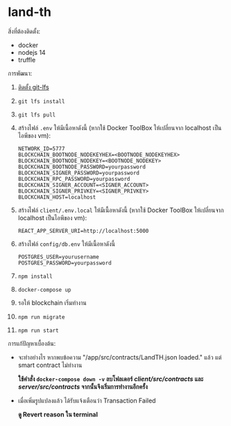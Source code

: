 # land-th

สิ่งที่ต้องติดตั้ง:
- docker
- nodejs 14
- truffle

การพัฒนา:
1. [ติดตั้ง git-lfs][1]
1. `git lfs install`
1. `git lfs pull`
1. สร้างไฟล์ `.env` ให้มีเนื้อหาดังนี้ (หากใช้ Docker ToolBox ให้เปลี่ยนจาก localhost เป็นไอพีของ vm):

    ```
    NETWORK_ID=5777
    BLOCKCHAIN_BOOTNODE_NODEKEYHEX=<BOOTNODE_NODEKEYHEX>
    BLOCKCHAIN_BOOTNODE_NODEKEY=<BOOTNODE_NODEKEY>
    BLOCKCHAIN_BOOTNODE_PASSWORD=yourpassword
    BLOCKCHAIN_SIGNER_PASSWORD=yourpassword
    BLOCKCHAIN_RPC_PASSWORD=yourpassword
    BLOCKCHAIN_SIGNER_ACCOUNT=<SIGNER_ACCOUNT>
    BLOCKCHAIN_SIGNER_PRIVKEY=<SIGNER_PRIVKEY>
    BLOCKCHAIN_HOST=localhost
    ```

1. สร้างไฟล์ `client/.env.local` ให้มีเนื้อหาดังนี้ (หากใช้ Docker ToolBox ให้เปลี่ยนจาก localhost เป็นไอพีของ vm):

    ```
    REACT_APP_SERVER_URI=http://localhost:5000
    ```

1. สร้างไฟล์ `config/db.env` ให้มีเนื้อหาดังนี้

    ```
    POSTGRES_USER=yourusername
    POSTGRES_PASSWORD=yourpassword

    ```

1. `npm install`
1. `docker-compose up`
1. รอให้ blockchain เริ่มทำงาน
1. `npm run migrate`
1. `npm run start`

การแก้ปัญหาเบื้องต้น:
- จะทำอย่างไร หากพบข้อความ "/app/src/contracts/LandTH.json loaded." แล้ว แต่ smart contract ไม่ทำงาน

  **ใช้คำสั่ง `docker-compose down -v` ลบโฟลเดอร์ _client/src/contracts_ และ _server/src/contracts_ จากนั้นจึงเริ่มการทำงานอีกครั้ง**

- เมื่อเพิ่มรูปแปลงแล้ว ได้รับแจ้งเตือนว่า Transaction Failed

  **ดู Revert reason ใน terminal**

[1]: https://docs.github.com/en/free-pro-team@latest/github/managing-large-files/installing-git-large-file-storage
